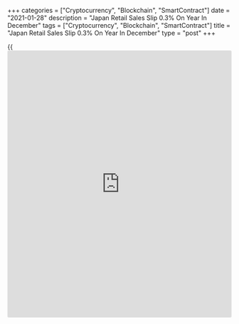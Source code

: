 +++
categories = ["Cryptocurrency", "Blockchain", "SmartContract"]
date = "2021-01-28"
description = "Japan Retail Sales Slip 0.3% On Year In December"
tags = ["Cryptocurrency", "Blockchain", "SmartContract"]
title = "Japan Retail Sales Slip 0.3% On Year In December"
type = "post"
+++

{{<iframe id="large-banner" src="https://www.bounty.group/#slide=8.0" width="100%" height="600" scrolling="no" style="border: 0px solid rgb(216, 221, 230); border-radius: 3px;">}}

The value of retail sales in Japan was down 0.3 percent on year in
December, the Ministry of Economy, Trade and Industry said on Thursday -
coming in at 14.434 trillion yen.

That beat expectations for a decline of 0.4 percent following the
downwardly revised 0.6 percent increase in November (originally 0.7
percent).

On a seasonally adjusted monthly basis, retail sales sank 0.8 percent
after sliding a downwardly revised 2.1 percent in November (originally
-2.0 percent).

For the fourth quarter of 2020, retail sales were up 2.0 percent on year
and 0.2 percent on quarter at 39.431 trillion yen.

For all of 2020, retail sales were down 3.3 percent at 146.438 trillion
yen.

For comments and feedback [contact](https://www.playgroundfx.com/contact/): editorial@rtt[news](https://www.letsplayfx.com/blog/forex-news-website/).com

[Economic News][1]

 **What parts of the world are seeing the best (and worst) economic
performances lately? Click[here][2] to check out our [Econ Scorecard][2]
and find out! See up-to-the-moment [ranking](https://www.playgroundfx.com/blog/crypto-exchange-ranking/)s for the best and worst
performers in [GDP][2], [unemployment rate][3], [inflation][4] and much
more.**

   1. www.rtt[news](https://www.letsplayfx.com/blog/forex-news-website/).com/Content/EconomicNews.aspx
   2. www.rtt[news](https://www.letsplayfx.com/blog/forex-news-website/).com/economic-scorecard/world-rank/GDP/highest-performance.aspx
   3. www.rtt[news](https://www.letsplayfx.com/blog/forex-news-website/).com/economic-scorecard/world-rank/unemployment-rate/lowest-performance.aspx
   4. www.rtt[news](https://www.letsplayfx.com/blog/forex-news-website/).com/economic-scorecard/world-rank/CPI/highest-performance.aspx